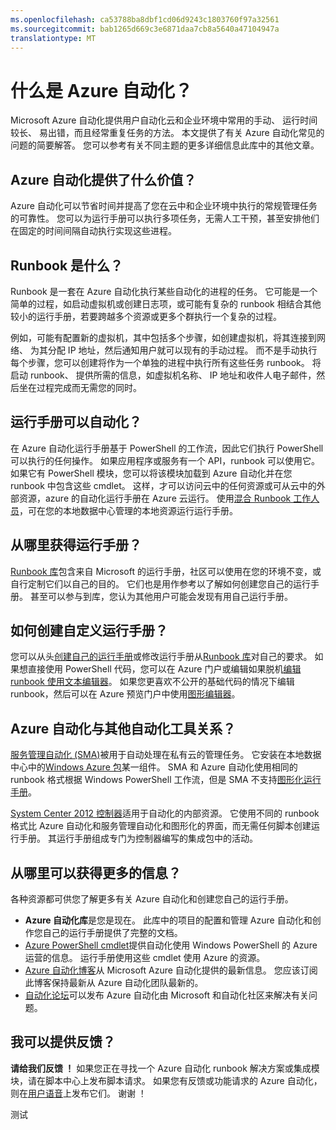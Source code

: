 ```yaml
---
ms.openlocfilehash: ca53788ba8dbf1cd06d9243c1803760f97a32561
ms.sourcegitcommit: bab1265d669c3e6871daa7cb8a5640a47104947a
translationtype: MT
---
```

<properties
    pageTitle="什么是 Azure 自动化"
    description="了解 Azure 自动化提供了什么价值并获取常见问题的答案，以便您可以开始创建和使用运行手册。"
    services="automation"
    documentationCenter=""
    authors="bwren"
    manager="stevenka"
    editor=""/>

<tags
    ms.service="automation"
    ms.workload="tbd"
    ms.tgt_pltfrm="na"
    ms.devlang="na"
    ms.topic="article" 
    ms.date="07/06/2015"
    ms.author="bwren"/>

# 什么是 Azure 自动化？

Microsoft Azure 自动化提供用户自动化云和企业环境中常用的手动、 运行时间较长、 易出错，而且经常重复任务的方法。  本文提供了有关 Azure 自动化常见的问题的简要解答。  您可以参考有关不同主题的更多详细信息此库中的其他文章。

## Azure 自动化提供了什么价值？

Azure 自动化可以节省时间并提高了您在云中和企业环境中执行的常规管理任务的可靠性。  您可以为运行手册可以执行多项任务，无需人工干预，甚至安排他们在固定的时间间隔自动执行实现这些进程。   

## Runbook 是什么？

Runbook 是一套在 Azure 自动化执行某些自动化的进程的任务。  它可能是一个简单的过程，如启动虚拟机或创建日志项，或可能有复杂的 runbook 相结合其他较小的运行手册，若要跨越多个资源或更多个群执行一个复杂的过程。   

例如，可能有配置新的虚拟机，其中包括多个步骤，如创建虚拟机，将其连接到网络、 为其分配 IP 地址，然后通知用户就可以现有的手动过程。  而不是手动执行每个步骤，您可以创建将作为一个单独的进程中执行所有这些任务 runbook。  将启动 runbook、 提供所需的信息，如虚拟机名称、 IP 地址和收件人电子邮件，然后坐在过程完成而无需您的同时。 


## 运行手册可以自动化？

在 Azure 自动化运行手册基于 PowerShell 的工作流，因此它们执行 PowerShell 可以执行的任何操作。  如果应用程序或服务有一个 API，runbook 可以使用它。  如果它有 PowerShell 模块，您可以将该模块加载到 Azure 自动化并在您 runbook 中包含这些 cmdlet。  这样，才可以访问云中的任何资源或可从云中的外部资源，azure 的自动化运行手册在 Azure 云运行。  使用[混合 Runbook 工作人员](automation-hybrid-runbook-worker.md)，可在您的本地数据中心管理的本地资源运行运行手册。


## 从哪里获得运行手册？

[Runbook 库](http://msdn.microsoft.com/library/azure/dn781422.aspx)包含来自 Microsoft 的运行手册，社区可以使用在您的环境不变，或自行定制它们以自己的目的。  它们也是用作参考以了解如何创建您自己的运行手册。 甚至可以参与到库，您认为其他用户可能会发现有用自己运行手册。


## 如何创建自定义运行手册？

您可以从头[创建自己的运行手册](http://msdn.microsoft.com/library/azure/dn643637.aspx)或修改运行手册从[Runbook 库](http://msdn.microsoft.com/library/azure/dn781422.aspx)对自己的要求。  如果想直接使用 PowerShell 代码，您可以在 Azure 门户或编辑如果脱机[编辑 runbook 使用文本编辑器](http://msdn.microsoft.com/library/azure/dn879137.aspx)。  如果您更喜欢不公开的基础代码的情况下编辑 runbook，然后可以在 Azure 预览门户中使用[图形编辑器](automation-graphical-authoring-intro.md)。


## Azure 自动化与其他自动化工具关系？

[服务管理自动化 (SMA)](http://technet.microsoft.com/library/dn469260.aspx)被用于自动处理在私有云的管理任务。  它安装在本地数据中心中的[Windows Azure 包](http://www.microsoft.com/server-cloud/products/windows-azure-pack/default.aspx)某一组件。 SMA 和 Azure 自动化使用相同的 runbook 格式根据 Windows PowerShell 工作流，但是 SMA 不支持[图形化运行手册](automation-graphical-authoring-intro.md)。 

[System Center 2012 控制器](http://technet.microsoft.com/library/hh237242.aspx)适用于自动化的内部资源。 它使用不同的 runbook 格式比 Azure 自动化和服务管理自动化和图形化的界面，而无需任何脚本创建运行手册。 其运行手册组成专门为控制器编写的集成包中的活动。 

## 从哪里可以获得更多的信息？

各种资源都可供您了解更多有关 Azure 自动化和创建您自己的运行手册。

- **Azure 自动化库**是您是现在。  此库中的项目的配置和管理 Azure 自动化和创作您自己的运行手册提供了完整的文档。
- [Azure PowerShell cmdlet](http://msdn.microsoft.com/library/jj156055.aspx)提供自动化使用 Windows PowerShell 的 Azure 运营的信息。  运行手册使用这些 cmdlet 使用 Azure 的资源。
- [Azure 自动化博客](http://azure.microsoft.com/blog/tag/azure-automation)从 Microsoft Azure 自动化提供的最新信息。  您应该订阅此博客保持最新从 Azure 自动化团队最新的。
- [自动化论坛](http://go.microsoft.com/fwlink/p/?LinkId=390561)可以发布 Azure 自动化由 Microsoft 和自动化社区来解决有关问题。

## 我可以提供反馈？

**请给我们反馈 ！**  如果您正在寻找一个 Azure 自动化 runbook 解决方案或集成模块，请在脚本中心上发布脚本请求。 如果您有反馈或功能请求的 Azure 自动化，则在[用户语音](http://feedback.windowsazure.com/forums/34192--general-feedback)上发布它们。 谢谢 ！

测试
